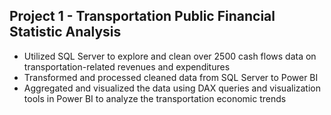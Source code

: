 ## Project 1 - Transportation Public Financial Statistic Analysis  
- Utilized SQL Server to explore and clean over 2500 cash flows data on transportation-related revenues and expenditures
- Transformed and processed cleaned data from SQL Server to Power BI
- Aggregated and visualized the data using DAX queries and visualization tools in Power BI to analyze the transportation economic trends
